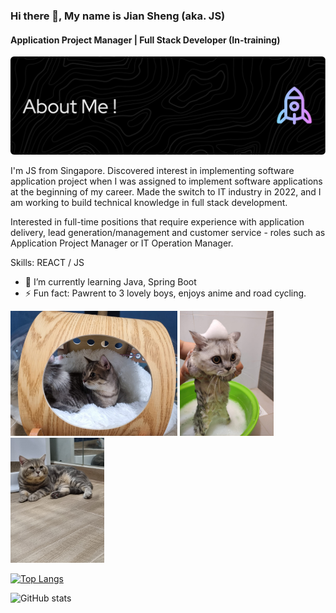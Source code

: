 ### Hi there 👋, My name is Jian Sheng (aka. JS)
#### Application Project Manager | Full Stack Developer (In-training)
![Header](./github-header-image-2.png)

I'm JS from Singapore. Discovered interest in implementing software application project when I was assigned to implement software applications at the beginning of my career. Made the switch to IT industry in 2022, and I am working to build technical knowledge in full stack development.

Interested in full-time positions that require experience with application delivery, lead generation/management and customer service - roles such as Application Project Manager or IT Operation Manager.

Skills:  REACT / JS 

- 🌱 I’m currently learning Java, Spring Boot
- ⚡ Fun fact: Pawrent to 3 lovely boys, enjoys anime and road cycling. 

<div>
<img src="https://github.com/jswee1/jswee1/blob/main/1.jpeg" width= "267"/> 
<img src="https://github.com/jswee1/jswee1/blob/main/2.jpeg" width= "150"/>  
<img src="https://github.com/jswee1/jswee1/blob/main/3.jpeg" width= "150"/>
 </div>
    
   



[![Top Langs](https://github-readme-stats.vercel.app/api/top-langs/?username=jswee1)](https://github.com/anuraghazra/github-readme-stats)

![GitHub stats](https://github-readme-stats.vercel.app/api?username=jswee1&show_icons=true)  

